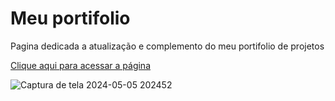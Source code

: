 # Meu portifolio

Pagina dedicada a atualização e complemento do meu portifolio de projetos

[Clique aqui para acessar a página](https://arrozdoce007.github.io/portfolio/)


![Captura de tela 2024-05-05 202452](https://github.com/ArrozDoce007/portfolio/assets/143344186/18b169c5-e4f3-46c5-8779-590600e450d5)
